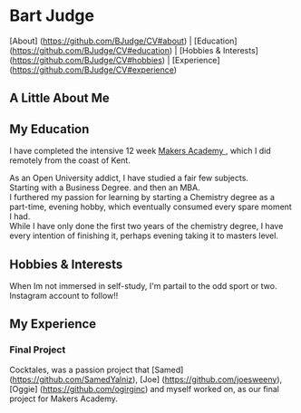 # Bart Judge
[About] (https://github.com/BJudge/CV#about) | [Education] (https://github.com/BJudge/CV#education) | [Hobbies & Interests] (https://github.com/BJudge/CV#hobbies) | [Experience] (https://github.com/BJudge/CV#experience)

## <a id="about">A Little About Me</a>




## <a id="education">My Education</a>
I have completed the intensive 12 week <a href="http://www.makersacademy.com/" target="_blank"> Makers Academy </a>, which I did remotely from the coast of Kent.

 As an Open University addict, I have studied a fair few subjects. <br>
 Starting with a Business Degree. and then an MBA. <br>
 I furthered my passion for learning by starting a Chemistry degree as a part-time, evening hobby, which eventually consumed every spare moment I had. <br>
 While I have only done the first two years of the chemistry degree, I have every intention of finishing it, perhaps evening taking it to masters level. <br>





## <a id="hobbies">Hobbies & Interests</a>
 When Im not immersed in self-study, I'm partail to the odd sport or two.
Instagram account to follow!!

## <a id="experience">My Experience</a>

### Final Project

Cocktales, was a passion project that [Samed] (https://github.com/SamedYalniz), [Joe] (https://github.com/joesweeny), [Oggie] (https://github.com/ogirginc) and myself worked on, as our final project for Makers Academy.

